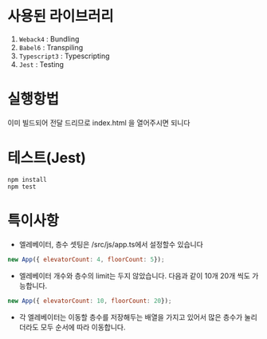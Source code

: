 # 사용된 라이브러리
1. `Weback4` : Bundling
1. `Babel6` : Transpiling
1. `Typescript3` : Typescripting
1. `Jest` : Testing


# 실행항법
이미 빌드되어 전달 드리므로 index.html 을 열어주시면 되니다

# 테스트(Jest)
```
npm install
npm test
```

# 특이사항
- 엘레베이터, 층수 셋팅은 /src/js/app.ts에서 설정할수 있습니다
```javascript
new App({ elevatorCount: 4, floorCount: 5});
```
- 엘레베이터 개수와 층수의 limit는 두지 않았습니다. 다음과 같이 10개 20개 씩도 가능합니다.
```javascript
new App({ elevatorCount: 10, floorCount: 20});
```

- 각 엘레베이터는 이동할 층수를 저장해두는 배열을 가지고 있어서 많은 층수가 눌리더라도 모두 순서에 따라 이동합니다.